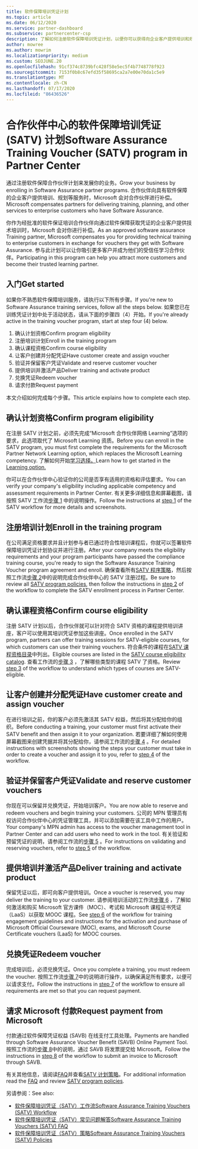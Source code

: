```yaml
---
title: 软件保障培训凭证计划
ms.topic: article
ms.date: 06/12/2020
ms.service: partner-dashboard
ms.subservice: partnercenter-csp
description: 了解如何注册软件保障培训凭证计划，以便你可以获得向企业客户提供培训和规划的补偿。
author: mowree
ms.author: mowrim
ms.localizationpriority: medium
ms.custom: SEOJUNE.20
ms.openlocfilehash: 91cf374c8739bfc428f58e5ec5f4b7748778f923
ms.sourcegitcommit: 7153f0b8c67efd35f58695ca2a7e00e70da1c5e9
ms.translationtype: MT
ms.contentlocale: zh-CN
ms.lasthandoff: 07/17/2020
ms.locfileid: "86436526"
---
```

# <a name="software-assurance-training-voucher-satv-program-in-partner-center"></a><span data-ttu-id="05611-103">合作伙伴中心的软件保障培训凭证 (SATV) 计划</span><span class="sxs-lookup"><span data-stu-id="05611-103">Software Assurance Training Voucher (SATV) program in Partner Center</span></span>

<span data-ttu-id="05611-104">通过注册软件保障合作伙伴计划来发展你的业务。</span><span class="sxs-lookup"><span data-stu-id="05611-104">Grow your business by enrolling in Software Assurance partner programs.</span></span> <span data-ttu-id="05611-105">合作伙伴向具有软件保障的企业客户提供培训、规划等服务时，Microsoft 会对合作伙伴进行补偿。</span><span class="sxs-lookup"><span data-stu-id="05611-105">Microsoft compensates partners for delivering training, planning, and other services to enterprise customers who have Software Assurance.</span></span>

<span data-ttu-id="05611-106">你作为经批准的软件保证培训合作伙伴向通过软件保障获取凭证的企业客户提供技术培训时，Microsoft 会对你进行补偿。</span><span class="sxs-lookup"><span data-stu-id="05611-106">As an approved software assurance Training partner, Microsoft compensates you for providing technical training to enterprise customers in exchange for vouchers they get with Software Assurance.</span></span> <span data-ttu-id="05611-107">参与此计划可以让你吸引更多客户并成为他们的受信任学习合作伙伴。</span><span class="sxs-lookup"><span data-stu-id="05611-107">Participating in this program can help you attract more customers and become their trusted learning partner.</span></span>

## <a name="get-started"></a><span data-ttu-id="05611-108">入门</span><span class="sxs-lookup"><span data-stu-id="05611-108">Get started</span></span>

<span data-ttu-id="05611-109">如果你不熟悉软件保障培训服务，请执行以下所有步骤。</span><span class="sxs-lookup"><span data-stu-id="05611-109">If you're new to Software Assurance training services, follow all the steps below.</span></span> <span data-ttu-id="05611-110">如果您已在训练凭证计划中处于活动状态，请从下面的步骤四（4）开始。</span><span class="sxs-lookup"><span data-stu-id="05611-110">If you're already active in the training voucher program, start at step four (4) below.</span></span> 

1. <span data-ttu-id="05611-111">确认计划资格</span><span class="sxs-lookup"><span data-stu-id="05611-111">Confirm program eligibility</span></span>
2. <span data-ttu-id="05611-112">注册培训计划</span><span class="sxs-lookup"><span data-stu-id="05611-112">Enroll in the training program</span></span>
3. <span data-ttu-id="05611-113">确认课程资格</span><span class="sxs-lookup"><span data-stu-id="05611-113">Confirm course eligibility</span></span>
4. <span data-ttu-id="05611-114">让客户创建并分配凭证</span><span class="sxs-lookup"><span data-stu-id="05611-114">Have customer create and assign voucher</span></span>
5. <span data-ttu-id="05611-115">验证并保留客户凭证</span><span class="sxs-lookup"><span data-stu-id="05611-115">Validate and reserve customer voucher</span></span>
6. <span data-ttu-id="05611-116">提供培训并激活产品</span><span class="sxs-lookup"><span data-stu-id="05611-116">Deliver training and activate product</span></span>
7. <span data-ttu-id="05611-117">兑换凭证</span><span class="sxs-lookup"><span data-stu-id="05611-117">Redeem voucher</span></span>
8. <span data-ttu-id="05611-118">请求付款</span><span class="sxs-lookup"><span data-stu-id="05611-118">Request payment</span></span>

<span data-ttu-id="05611-119">本文介绍如何完成每个步骤。</span><span class="sxs-lookup"><span data-stu-id="05611-119">This article explains how to complete each step.</span></span>

## <a name="confirm-program-eligibility"></a><span data-ttu-id="05611-120">确认计划资格</span><span class="sxs-lookup"><span data-stu-id="05611-120">Confirm program eligibility</span></span>

<span data-ttu-id="05611-121">在注册 SATV 计划之前，必须先完成“Microsoft 合作伙伴网络 Learning”选项的要求，此选项取代了 Microsoft Learning 资质。</span><span class="sxs-lookup"><span data-stu-id="05611-121">Before you can enroll in the SATV program, you must first complete the requirements for the Microsoft Partner Network Learning option, which replaces the Microsoft Learning competency.</span></span> <span data-ttu-id="05611-122">了解如何开始[学习选择。](https://partner.microsoft.com/membership/learning-partners)</span><span class="sxs-lookup"><span data-stu-id="05611-122">Learn how to get started in the [Learning option.](https://partner.microsoft.com/membership/learning-partners)</span></span>

<span data-ttu-id="05611-123">你可以在合作伙伴中心验证你的公司是否享有适用的资格和评估要求。</span><span class="sxs-lookup"><span data-stu-id="05611-123">You can verify your company's eligibility including applicable competency and assessment requirements in Partner Center.</span></span> <span data-ttu-id="05611-124">有关更多详细信息和屏幕截图，请按照 SATV 工作流[步骤 1](https://query.prod.cms.rt.microsoft.com/cms/api/am/binary/RE4s3bB) 中的说明操作。</span><span class="sxs-lookup"><span data-stu-id="05611-124">Follow the instructions at [step 1](https://query.prod.cms.rt.microsoft.com/cms/api/am/binary/RE4s3bB) of the SATV workflow for more details and screenshots.</span></span>

## <a name="enroll-in-the-training-program"></a><span data-ttu-id="05611-125">注册培训计划</span><span class="sxs-lookup"><span data-stu-id="05611-125">Enroll in the training program</span></span>

<span data-ttu-id="05611-126">在公司满足资格要求并且计划参与者已通过符合性培训课程后，你就可以签署软件保障培训凭证计划协议并进行注册。</span><span class="sxs-lookup"><span data-stu-id="05611-126">After your company meets the eligibility requirements and your program participants have passed the compliance training course, you're ready to sign the Software Assurance Training Voucher program agreement and enroll.</span></span> <span data-ttu-id="05611-127">确保查看所有[SATV 程序策略](https://query.prod.cms.rt.microsoft.com/cms/api/am/binary/RE3koEP)，然后按照工作流[步骤 2](https://query.prod.cms.rt.microsoft.com/cms/api/am/binary/RE4s3bB)中的说明完成合作伙伴中心的 SATV 注册过程。</span><span class="sxs-lookup"><span data-stu-id="05611-127">Be sure to review all [SATV program policies](https://query.prod.cms.rt.microsoft.com/cms/api/am/binary/RE3koEP), then follow the instructions in [step 2](https://query.prod.cms.rt.microsoft.com/cms/api/am/binary/RE4s3bB) of the workflow to complete the SATV enrollment process in Partner Center.</span></span>


## <a name="confirm-course-eligibility"></a><span data-ttu-id="05611-128">确认课程资格</span><span class="sxs-lookup"><span data-stu-id="05611-128">Confirm course eligibility</span></span>
<span data-ttu-id="05611-129">注册 SATV 计划以后，合作伙伴就可以针对符合 SATV 资格的课程提供培训讲座，客户可以使用其培训凭证参加这些讲座。</span><span class="sxs-lookup"><span data-stu-id="05611-129">Once enrolled in the SATV program, partners can offer training sessions for SATV-eligible courses, for which customers can use their training vouchers.</span></span> <span data-ttu-id="05611-130">符合条件的课程在[SATV 课程资格目录](https://savl-catalog.microsoft.com/)中列出。</span><span class="sxs-lookup"><span data-stu-id="05611-130">Eligible courses are listed in the [SATV course eligibility catalog](https://savl-catalog.microsoft.com/).</span></span> <span data-ttu-id="05611-131">查看工作流的[步骤 3](https://query.prod.cms.rt.microsoft.com/cms/api/am/binary/RE4s3bB) ，了解哪些类型的课程 SATV 了资格。</span><span class="sxs-lookup"><span data-stu-id="05611-131">Review [step 3](https://query.prod.cms.rt.microsoft.com/cms/api/am/binary/RE4s3bB) of the workflow to understand which types of courses are SATV-eligible.</span></span>

## <a name="have-customer-create-and-assign-voucher"></a><span data-ttu-id="05611-132">让客户创建并分配凭证</span><span class="sxs-lookup"><span data-stu-id="05611-132">Have customer create and assign voucher</span></span>

<span data-ttu-id="05611-133">在进行培训之前，你的客户必须先激活其 SATV 权益，然后将其分配给你的组织。</span><span class="sxs-lookup"><span data-stu-id="05611-133">Before conducting a training, your customer must first activate their SATV benefit and then assign it to your organization.</span></span> <span data-ttu-id="05611-134">若要详细了解如何使用屏幕截图来创建凭据并将其分配给你，请参阅工作流的[步骤 4](https://query.prod.cms.rt.microsoft.com/cms/api/am/binary/RE4s3bB) 。</span><span class="sxs-lookup"><span data-stu-id="05611-134">For detailed instructions with screenshots showing the steps your customer must take in order to create a voucher and assign it to you, refer to [step 4](https://query.prod.cms.rt.microsoft.com/cms/api/am/binary/RE4s3bB) of the workflow.</span></span>

## <a name="validate-and-reserve-customer-vouchers"></a><span data-ttu-id="05611-135">验证并保留客户凭证</span><span class="sxs-lookup"><span data-stu-id="05611-135">Validate and reserve customer vouchers</span></span>

<span data-ttu-id="05611-136">你现在可以保留并兑换凭证，开始培训客户。</span><span class="sxs-lookup"><span data-stu-id="05611-136">You are now able to reserve and redeem vouchers and begin training your customers.</span></span> <span data-ttu-id="05611-137">公司的 MPN 管理员有权访问合作伙伴中心的凭证管理工具，并可以添加需要在该工具中工作的用户。</span><span class="sxs-lookup"><span data-stu-id="05611-137">Your company's MPN admin has access to the voucher management tool in Partner Center and can add users who need to work in the tool.</span></span> <span data-ttu-id="05611-138">有关验证和预留凭证的说明，请参阅工作流的[步骤 5](https://query.prod.cms.rt.microsoft.com/cms/api/am/binary/RE4s3bB) 。</span><span class="sxs-lookup"><span data-stu-id="05611-138">For instructions on validating and reserving vouchers, refer to [step 5](https://query.prod.cms.rt.microsoft.com/cms/api/am/binary/RE4s3bB) of the workflow.</span></span>

## <a name="deliver-training-and-activate-product"></a><span data-ttu-id="05611-139">提供培训并激活产品</span><span class="sxs-lookup"><span data-stu-id="05611-139">Deliver training and activate product</span></span>

<span data-ttu-id="05611-140">保留凭证以后，即可向客户提供培训。</span><span class="sxs-lookup"><span data-stu-id="05611-140">Once a voucher is reserved, you may deliver the training to your customer.</span></span> <span data-ttu-id="05611-141">请参阅培训活动的工作流[步骤 6](https://query.prod.cms.rt.microsoft.com/cms/api/am/binary/RE4s3bB) ，了解如何激活和购买 Microsoft 官方课件（MOC）、考试和 Microsoft 课程证书凭证（LaaS）以获取 MOOC 课程。</span><span class="sxs-lookup"><span data-stu-id="05611-141">See [step 6](https://query.prod.cms.rt.microsoft.com/cms/api/am/binary/RE4s3bB) of the workflow for training engagement guidelines and instructions for the activation and purchase of Microsoft Official Courseware (MOC), exams, and Microsoft Course Certificate vouchers (LaaS) for MOOC courses.</span></span>

## <a name="redeem-voucher"></a><span data-ttu-id="05611-142">兑换凭证</span><span class="sxs-lookup"><span data-stu-id="05611-142">Redeem voucher</span></span>

<span data-ttu-id="05611-143">完成培训后，必须兑换凭证。</span><span class="sxs-lookup"><span data-stu-id="05611-143">Once you complete a training, you must redeem the voucher.</span></span> <span data-ttu-id="05611-144">按照工作流[步骤 7](https://query.prod.cms.rt.microsoft.com/cms/api/am/binary/RE4s3bB)中的说明进行操作，以确保满足所有要求，以便可以请求支付。</span><span class="sxs-lookup"><span data-stu-id="05611-144">Follow the instructions in [step 7](https://query.prod.cms.rt.microsoft.com/cms/api/am/binary/RE4s3bB) of the workflow to ensure all requirements are met so that you can request payment.</span></span> 


## <a name="request-payment-from-microsoft"></a><span data-ttu-id="05611-145">请求 Microsoft 付款</span><span class="sxs-lookup"><span data-stu-id="05611-145">Request payment from Microsoft</span></span>

<span data-ttu-id="05611-146">付款通过软件保障凭证权益 (SAVB) 在线支付工具处理。</span><span class="sxs-lookup"><span data-stu-id="05611-146">Payments are handled through Software Assurance Voucher Benefit (SAVB) Online Payment Tool.</span></span> <span data-ttu-id="05611-147">按照工作流的[步骤 8](https://query.prod.cms.rt.microsoft.com/cms/api/am/binary/RE4s3bB)中的说明，通过 SAVB 将发票提交给 Microsoft。</span><span class="sxs-lookup"><span data-stu-id="05611-147">Follow the instructions in [step 8](https://query.prod.cms.rt.microsoft.com/cms/api/am/binary/RE4s3bB) of the workflow to submit an invoice to Microsoft through SAVB.</span></span> 

<span data-ttu-id="05611-148">有关其他信息，请阅读[FAQ](https://query.prod.cms.rt.microsoft.com/cms/api/am/binary/RE3kz5o)并查看[SATV 计划策略](https://query.prod.cms.rt.microsoft.com/cms/api/am/binary/RE3koEP)。</span><span class="sxs-lookup"><span data-stu-id="05611-148">For additional information read the [FAQ](https://query.prod.cms.rt.microsoft.com/cms/api/am/binary/RE3kz5o) and review [SATV program policies](https://query.prod.cms.rt.microsoft.com/cms/api/am/binary/RE3koEP).</span></span>

<span data-ttu-id="05611-149">另请参阅：</span><span class="sxs-lookup"><span data-stu-id="05611-149">See also:</span></span>

- [<span data-ttu-id="05611-150">软件保障培训凭证（SATV）工作流</span><span class="sxs-lookup"><span data-stu-id="05611-150">Software Assurance Training Vouchers (SATV) Workflow</span></span>](https://query.prod.cms.rt.microsoft.com/cms/api/am/binary/RE4s3bB)
- [<span data-ttu-id="05611-151">软件保障培训凭证（SATV）常见问题解答</span><span class="sxs-lookup"><span data-stu-id="05611-151">Software Assurance Training Vouchers (SATV) FAQ</span></span>](https://query.prod.cms.rt.microsoft.com/cms/api/am/binary/RE3kz5o)
- [<span data-ttu-id="05611-152">软件保障培训凭证（SATV）策略</span><span class="sxs-lookup"><span data-stu-id="05611-152">Software Assurance Training Vouchers (SATV) Policies</span></span>](https://query.prod.cms.rt.microsoft.com/cms/api/am/binary/RE3koEP)

